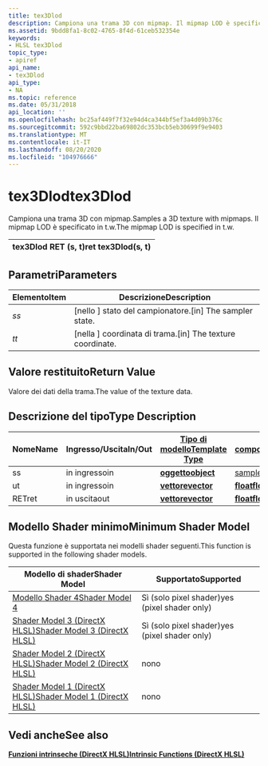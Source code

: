 ```yaml
---
title: tex3Dlod
description: Campiona una trama 3D con mipmap. Il mipmap LOD è specificato in t.w.
ms.assetid: 9bdd8fa1-8c02-4765-8f4d-61ceb532354e
keywords:
- HLSL tex3Dlod
topic_type:
- apiref
api_name:
- tex3Dlod
api_type:
- NA
ms.topic: reference
ms.date: 05/31/2018
api_location: ''
ms.openlocfilehash: bc25af449f7f32e94d4ca344bf5ef3a4d09b376c
ms.sourcegitcommit: 592c9bbd22ba69802dc353bcb5eb30699f9e9403
ms.translationtype: MT
ms.contentlocale: it-IT
ms.lasthandoff: 08/20/2020
ms.locfileid: "104976666"
---
```

# <a name="tex3dlod"></a><span data-ttu-id="5e4e4-105">tex3Dlod</span><span class="sxs-lookup"><span data-stu-id="5e4e4-105">tex3Dlod</span></span>

<span data-ttu-id="5e4e4-106">Campiona una trama 3D con mipmap.</span><span class="sxs-lookup"><span data-stu-id="5e4e4-106">Samples a 3D texture with mipmaps.</span></span> <span data-ttu-id="5e4e4-107">Il mipmap LOD è specificato in t.w.</span><span class="sxs-lookup"><span data-stu-id="5e4e4-107">The mipmap LOD is specified in t.w.</span></span>



| <span data-ttu-id="5e4e4-108">tex3Dlod RET (s, t)</span><span class="sxs-lookup"><span data-stu-id="5e4e4-108">ret tex3Dlod(s, t)</span></span> |
|--------------------|



 

## <a name="parameters"></a><span data-ttu-id="5e4e4-109">Parametri</span><span class="sxs-lookup"><span data-stu-id="5e4e4-109">Parameters</span></span>



| <span data-ttu-id="5e4e4-110">Elemento</span><span class="sxs-lookup"><span data-stu-id="5e4e4-110">Item</span></span>                                                   | <span data-ttu-id="5e4e4-111">Descrizione</span><span class="sxs-lookup"><span data-stu-id="5e4e4-111">Description</span></span>                               |
|--------------------------------------------------------|-------------------------------------------|
| <span data-ttu-id="5e4e4-112"><span id="s"></span><span id="S"></span>*s*</span><span class="sxs-lookup"><span data-stu-id="5e4e4-112"><span id="s"></span><span id="S"></span>*s*</span></span><br/> | <span data-ttu-id="5e4e4-113">\[nello \] stato del campionatore.</span><span class="sxs-lookup"><span data-stu-id="5e4e4-113">\[in\] The sampler state.</span></span><br/>      |
| <span data-ttu-id="5e4e4-114"><span id="t"></span><span id="T"></span>*t*</span><span class="sxs-lookup"><span data-stu-id="5e4e4-114"><span id="t"></span><span id="T"></span>*t*</span></span><br/> | <span data-ttu-id="5e4e4-115">\[nella \] coordinata di trama.</span><span class="sxs-lookup"><span data-stu-id="5e4e4-115">\[in\] The texture coordinate.</span></span><br/> |



 

## <a name="return-value"></a><span data-ttu-id="5e4e4-116">Valore restituito</span><span class="sxs-lookup"><span data-stu-id="5e4e4-116">Return Value</span></span>

<span data-ttu-id="5e4e4-117">Valore dei dati della trama.</span><span class="sxs-lookup"><span data-stu-id="5e4e4-117">The value of the texture data.</span></span>

## <a name="type-description"></a><span data-ttu-id="5e4e4-118">Descrizione del tipo</span><span class="sxs-lookup"><span data-stu-id="5e4e4-118">Type Description</span></span>



| <span data-ttu-id="5e4e4-119">Nome</span><span class="sxs-lookup"><span data-stu-id="5e4e4-119">Name</span></span> | <span data-ttu-id="5e4e4-120">Ingresso/Uscita</span><span class="sxs-lookup"><span data-stu-id="5e4e4-120">In/Out</span></span> | [<span data-ttu-id="5e4e4-121">**Tipo di modello**</span><span class="sxs-lookup"><span data-stu-id="5e4e4-121">**Template Type**</span></span>](dx-graphics-hlsl-intrinsic-functions.md)                       | [<span data-ttu-id="5e4e4-122">**Tipo di componente**</span><span class="sxs-lookup"><span data-stu-id="5e4e4-122">**Component Type**</span></span>](dx-graphics-hlsl-intrinsic-functions.md) | <span data-ttu-id="5e4e4-123">Dimensione</span><span class="sxs-lookup"><span data-stu-id="5e4e4-123">Size</span></span> |
|------|--------|-------------------------------------------------------------------------------------|----------------------------------------------------------------|------|
| <span data-ttu-id="5e4e4-124">s</span><span class="sxs-lookup"><span data-stu-id="5e4e4-124">s</span></span>    | <span data-ttu-id="5e4e4-125">in ingresso</span><span class="sxs-lookup"><span data-stu-id="5e4e4-125">in</span></span>     | [<span data-ttu-id="5e4e4-126">**oggetto**</span><span class="sxs-lookup"><span data-stu-id="5e4e4-126">**object**</span></span>](dx-graphics-hlsl-intrinsic-functions.md) | [<span data-ttu-id="5e4e4-127">sampler3D</span><span class="sxs-lookup"><span data-stu-id="5e4e4-127">sampler3D</span></span>](dx-graphics-hlsl-sampler.md)                      | <span data-ttu-id="5e4e4-128">1</span><span class="sxs-lookup"><span data-stu-id="5e4e4-128">1</span></span>    |
| <span data-ttu-id="5e4e4-129">u</span><span class="sxs-lookup"><span data-stu-id="5e4e4-129">t</span></span>    | <span data-ttu-id="5e4e4-130">in ingresso</span><span class="sxs-lookup"><span data-stu-id="5e4e4-130">in</span></span>     | [<span data-ttu-id="5e4e4-131">**vettore**</span><span class="sxs-lookup"><span data-stu-id="5e4e4-131">**vector**</span></span>](dx-graphics-hlsl-intrinsic-functions.md) | [<span data-ttu-id="5e4e4-132">**float**</span><span class="sxs-lookup"><span data-stu-id="5e4e4-132">**float**</span></span>](/windows/desktop/WinProg/windows-data-types)                        | <span data-ttu-id="5e4e4-133">4</span><span class="sxs-lookup"><span data-stu-id="5e4e4-133">4</span></span>    |
| <span data-ttu-id="5e4e4-134">RET</span><span class="sxs-lookup"><span data-stu-id="5e4e4-134">ret</span></span>  | <span data-ttu-id="5e4e4-135">in uscita</span><span class="sxs-lookup"><span data-stu-id="5e4e4-135">out</span></span>    | [<span data-ttu-id="5e4e4-136">**vettore**</span><span class="sxs-lookup"><span data-stu-id="5e4e4-136">**vector**</span></span>](dx-graphics-hlsl-intrinsic-functions.md) | [<span data-ttu-id="5e4e4-137">**float**</span><span class="sxs-lookup"><span data-stu-id="5e4e4-137">**float**</span></span>](/windows/desktop/WinProg/windows-data-types)                        | <span data-ttu-id="5e4e4-138">4</span><span class="sxs-lookup"><span data-stu-id="5e4e4-138">4</span></span>    |



 

## <a name="minimum-shader-model"></a><span data-ttu-id="5e4e4-139">Modello Shader minimo</span><span class="sxs-lookup"><span data-stu-id="5e4e4-139">Minimum Shader Model</span></span>

<span data-ttu-id="5e4e4-140">Questa funzione è supportata nei modelli shader seguenti.</span><span class="sxs-lookup"><span data-stu-id="5e4e4-140">This function is supported in the following shader models.</span></span>



| <span data-ttu-id="5e4e4-141">Modello di shader</span><span class="sxs-lookup"><span data-stu-id="5e4e4-141">Shader Model</span></span>                                              | <span data-ttu-id="5e4e4-142">Supportato</span><span class="sxs-lookup"><span data-stu-id="5e4e4-142">Supported</span></span>               |
|-----------------------------------------------------------|-------------------------|
| [<span data-ttu-id="5e4e4-143">Modello Shader 4</span><span class="sxs-lookup"><span data-stu-id="5e4e4-143">Shader Model 4</span></span>](dx-graphics-hlsl-sm4.md)                | <span data-ttu-id="5e4e4-144">Sì (solo pixel shader)</span><span class="sxs-lookup"><span data-stu-id="5e4e4-144">yes (pixel shader only)</span></span> |
| [<span data-ttu-id="5e4e4-145">Shader Model 3 (DirectX HLSL)</span><span class="sxs-lookup"><span data-stu-id="5e4e4-145">Shader Model 3 (DirectX HLSL)</span></span>](dx-graphics-hlsl-sm3.md) | <span data-ttu-id="5e4e4-146">Sì (solo pixel shader)</span><span class="sxs-lookup"><span data-stu-id="5e4e4-146">yes (pixel shader only)</span></span> |
| [<span data-ttu-id="5e4e4-147">Shader Model 2 (DirectX HLSL)</span><span class="sxs-lookup"><span data-stu-id="5e4e4-147">Shader Model 2 (DirectX HLSL)</span></span>](dx-graphics-hlsl-sm2.md) | <span data-ttu-id="5e4e4-148">no</span><span class="sxs-lookup"><span data-stu-id="5e4e4-148">no</span></span>                      |
| [<span data-ttu-id="5e4e4-149">Shader Model 1 (DirectX HLSL)</span><span class="sxs-lookup"><span data-stu-id="5e4e4-149">Shader Model 1 (DirectX HLSL)</span></span>](dx-graphics-hlsl-sm1.md) | <span data-ttu-id="5e4e4-150">no</span><span class="sxs-lookup"><span data-stu-id="5e4e4-150">no</span></span>                      |



 

## <a name="see-also"></a><span data-ttu-id="5e4e4-151">Vedi anche</span><span class="sxs-lookup"><span data-stu-id="5e4e4-151">See also</span></span>

<dl> <dt>

[<span data-ttu-id="5e4e4-152">**Funzioni intrinseche (DirectX HLSL)**</span><span class="sxs-lookup"><span data-stu-id="5e4e4-152">**Intrinsic Functions (DirectX HLSL)**</span></span>](dx-graphics-hlsl-intrinsic-functions.md)
</dt> </dl>

 

